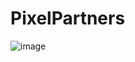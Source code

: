 # PixelPartners

![image](https://github.com/user-attachments/assets/05c73f61-56ac-4964-89af-46795ca8775c)

